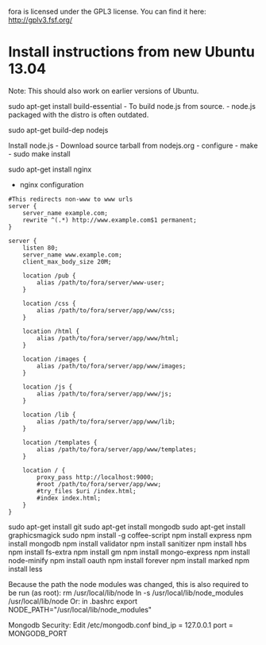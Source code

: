 fora is licensed under the GPL3 license.
You can find it here: http://gplv3.fsf.org/

Install instructions from new Ubuntu 13.04
===============================================
Note: This should also work on earlier versions of Ubuntu.

sudo apt-get install build-essential
    - To build node.js from source.
    - node.js packaged with the distro is often outdated.
    
sudo apt-get build-dep nodejs
    
Install node.js
    - Download source tarball from nodejs.org
    - configure
    - make
    - sudo make install
    
sudo apt-get install nginx
- nginx configuration

```
#This redirects non-www to www urls
server {
    server_name example.com;
    rewrite ^(.*) http://www.example.com$1 permanent;
}

server {
    listen 80;
    server_name www.example.com;
    client_max_body_size 20M;

    location /pub {
        alias /path/to/fora/server/www-user;
    }

    location /css {
        alias /path/to/fora/server/app/www/css;
    }

    location /html {
        alias /path/to/fora/server/app/www/html;
    }

    location /images {
        alias /path/to/fora/server/app/www/images;
    }

    location /js {
        alias /path/to/fora/server/app/www/js;
    }

    location /lib {
        alias /path/to/fora/server/app/www/lib;
    }

    location /templates {
        alias /path/to/fora/server/app/www/templates;
    }

    location / {
        proxy_pass http://localhost:9000;
        #root /path/to/fora/server/app/www;
        #try_files $uri /index.html;
        #index index.html;
    }
}                         
```            

sudo apt-get install git
sudo apt-get install mongodb
sudo apt-get install graphicsmagick
sudo npm install -g coffee-script
npm install express
npm install mongodb
npm install validator
npm install sanitizer
npm install hbs
npm install fs-extra
npm install gm
npm install mongo-express
npm install node-minify
npm install oauth
npm install forever
npm install marked
npm install less

Because the path the node modules was changed, this is also required to be run (as root):
rm /usr/local/lib/node
ln -s /usr/local/lib/node_modules /usr/local/lib/node 
Or: in .bashrc
export NODE_PATH="/usr/local/lib/node_modules"


Mongodb Security: 
Edit /etc/mongodb.conf
bind_ip = 127.0.0.1
port = MONGODB_PORT
